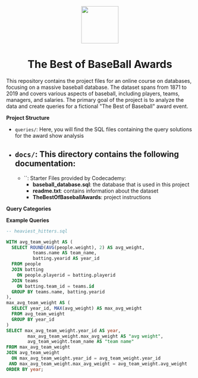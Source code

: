 <div align=center>

<img src="https://github.com/melissaveraherbst/the-best-of-baseball-awards/assets/84316275/dd788272-76e7-422b-ba63-eacd9f75d207" width=100px />

# The Best of BaseBall Awards

</div>


This repository contains the project files for an online course on databases, focusing on a massive baseball database. The dataset spans from 1871 to 2019 and covers various aspects of baseball, including players, teams, managers, and salaries. The primary goal of the project is to analyze the data and create queries for a fictional "The Best of Baseball" award event.

**Project Structure**

- `queries/`: Here, you will find the SQL files containing the query solutions for the award show analysis
- `docs/`: This directory contains the following documentation:
  -  
  - ``: Starter Files provided by Codecademy:
    -  **baseball_database.sql**: the database that is used in this project 
    -  **readme.txt**: contains information about the dataset
    -  **TheBestOfBaseballAwards**: project instructions

**Query Categories**

**Example Queries**

```sql
-- heaviest_hitters.sql

WITH avg_team_weight AS (
  SELECT ROUND(AVG(people.weight), 2) AS avg_weight,
          teams.name AS team_name,
          batting.yearid AS year_id
  FROM people
  JOIN batting
    ON people.playerid = batting.playerid
  JOIN teams
    ON batting.team_id = teams.id
  GROUP BY teams.name, batting.yearid
),
max_avg_team_weight AS (
  SELECT year_id, MAX(avg_weight) AS max_avg_weight
  FROM avg_team_weight
  GROUP BY year_id
)
SELECT max_avg_team_weight.year_id AS year,
        max_avg_team_weight.max_avg_weight AS "avg weight",
        avg_team_weight.team_name AS "team name"
FROM max_avg_team_weight
JOIN avg_team_weight
  ON max_avg_team_weight.year_id = avg_team_weight.year_id
 AND max_avg_team_weight.max_avg_weight = avg_team_weight.avg_weight
ORDER BY year;
```
